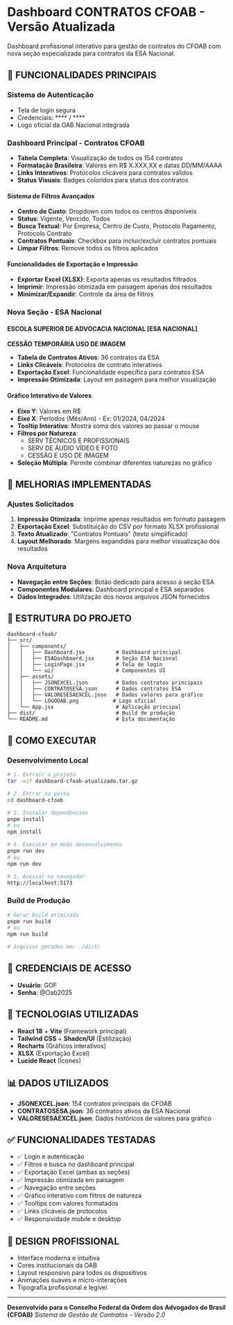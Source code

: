 # Dashboard CONTRATOS CFOAB - Versão Atualizada

Dashboard profissional interativo para gestão de contratos do CFOAB com nova seção especializada para contratos da ESA Nacional.

## 🚀 **FUNCIONALIDADES PRINCIPAIS**

### **Sistema de Autenticação**
- Tela de login segura
- Credenciais: **** / ****
- Logo oficial da OAB Nacional integrada

### **Dashboard Principal - Contratos CFOAB**
- **Tabela Completa**: Visualização de todos os 154 contratos
- **Formatação Brasileira**: Valores em R$ X.XXX,XX e datas DD/MM/AAAA
- **Links Interativos**: Protocolos clicáveis para contratos válidos
- **Status Visuais**: Badges coloridos para status dos contratos

#### **Sistema de Filtros Avançados**
- **Centro de Custo**: Dropdown com todos os centros disponíveis
- **Status**: Vigente, Vencido, Todos
- **Busca Textual**: Por Empresa, Centro de Custo, Protocolo Pagamento, Protocolo Contrato
- **Contratos Pontuais**: Checkbox para incluir/excluir contratos pontuais
- **Limpar Filtros**: Remove todos os filtros aplicados

#### **Funcionalidades de Exportação e Impressão**
- **Exportar Excel (XLSX)**: Exporta apenas os resultados filtrados
- **Imprimir**: Impressão otimizada em paisagem apenas dos resultados
- **Minimizar/Expandir**: Controle da área de filtros

### **Nova Seção - ESA Nacional**
#### **ESCOLA SUPERIOR DE ADVOCACIA NACIONAL [ESA NACIONAL]**
**CESSÃO TEMPORÁRIA USO DE IMAGEM**

- **Tabela de Contratos Ativos**: 36 contratos da ESA
- **Links Clicáveis**: Protocolos de contrato interativos
- **Exportação Excel**: Funcionalidade específica para contratos ESA
- **Impressão Otimizada**: Layout em paisagem para melhor visualização

#### **Gráfico Interativo de Valores**
- **Eixo Y**: Valores em R$
- **Eixo X**: Períodos (Mês/Ano) - Ex: 01/2024, 04/2024
- **Tooltip Interativo**: Mostra soma dos valores ao passar o mouse
- **Filtros por Natureza**:
  - SERV TÉCNICOS E PROFISSIONAIS
  - SERV DE ÁUDIO VÍDEO E FOTO
  - CESSÃO E USO DE IMAGEM
- **Seleção Múltipla**: Permite combinar diferentes naturezas no gráfico

## 🔧 **MELHORIAS IMPLEMENTADAS**

### **Ajustes Solicitados**
1. **Impressão Otimizada**: Imprime apenas resultados em formato paisagem
2. **Exportação Excel**: Substituição do CSV por formato XLSX profissional
3. **Texto Atualizado**: "Contratos Pontuais" (texto simplificado)
4. **Layout Melhorado**: Margens expandidas para melhor visualização dos resultados

### **Nova Arquitetura**
- **Navegação entre Seções**: Botão dedicado para acesso à seção ESA
- **Componentes Modulares**: Dashboard principal e ESA separados
- **Dados Integrados**: Utilização dos novos arquivos JSON fornecidos

## 📁 **ESTRUTURA DO PROJETO**

```
dashboard-cfoab/
├── src/
│   ├── components/
│   │   ├── Dashboard.jsx          # Dashboard principal
│   │   ├── ESADashboard.jsx       # Seção ESA Nacional
│   │   ├── LoginPage.jsx          # Tela de login
│   │   └── ui/                    # Componentes UI
│   ├── assets/
│   │   ├── JSONEXCEL.json         # Dados contratos principais
│   │   ├── CONTRATOSESA.json      # Dados contratos ESA
│   │   ├── VALORESESAEXCEL.json   # Dados valores para gráfico
│   │   └── LOGOOAB.png           # Logo oficial
│   └── App.jsx                    # Aplicação principal
├── dist/                          # Build de produção
└── README.md                      # Esta documentação
```

## 🚀 **COMO EXECUTAR**

### **Desenvolvimento Local**
```bash
# 1. Extrair o projeto
tar -xzf dashboard-cfoab-atualizado.tar.gz

# 2. Entrar na pasta
cd dashboard-cfoab

# 3. Instalar dependências
pnpm install
# ou
npm install

# 4. Executar em modo desenvolvimento
pnpm run dev
# ou
npm run dev

# 5. Acessar no navegador
http://localhost:5173
```

### **Build de Produção**
```bash
# Gerar build otimizado
pnpm run build
# ou
npm run build

# Arquivos gerados em: ./dist/
```

## 🔐 **CREDENCIAIS DE ACESSO**
- **Usuário**: GOF
- **Senha**: @Oab2025

## 🎯 **TECNOLOGIAS UTILIZADAS**
- **React 18** + **Vite** (Framework principal)
- **Tailwind CSS** + **Shadcn/UI** (Estilização)
- **Recharts** (Gráficos interativos)
- **XLSX** (Exportação Excel)
- **Lucide React** (Ícones)

## 📊 **DADOS UTILIZADOS**
- **JSONEXCEL.json**: 154 contratos principais do CFOAB
- **CONTRATOSESA.json**: 36 contratos ativos da ESA Nacional
- **VALORESESAEXCEL.json**: Dados históricos de valores para gráfico

## ✅ **FUNCIONALIDADES TESTADAS**
- ✅ Login e autenticação
- ✅ Filtros e busca no dashboard principal
- ✅ Exportação Excel (ambas as seções)
- ✅ Impressão otimizada em paisagem
- ✅ Navegação entre seções
- ✅ Gráfico interativo com filtros de natureza
- ✅ Tooltips com valores formatados
- ✅ Links clicáveis de protocolos
- ✅ Responsividade mobile e desktop

## 🎨 **DESIGN PROFISSIONAL**
- Interface moderna e intuitiva
- Cores institucionais da OAB
- Layout responsivo para todos os dispositivos
- Animações suaves e micro-interações
- Tipografia profissional e legível

---

**Desenvolvido para o Conselho Federal da Ordem dos Advogados do Brasil (CFOAB)**
*Sistema de Gestão de Contratos - Versão 2.0*

